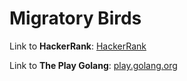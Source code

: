 # Migratory Birds

Link to **HackerRank**: [HackerRank](https://www.hackerrank.com/challenges/migratory-birds/problem)

Link to **The Play Golang**: [play.golang.org](https://play.golang.org/p/go2qNoxNg2j)